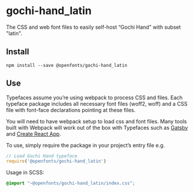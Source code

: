 
# gochi-hand_latin

The CSS and web font files to easily self-host “Gochi Hand” with subset "latin".

## Install

`npm install --save @openfonts/gochi-hand_latin`

## Use

Typefaces assume you’re using webpack to process CSS and files. Each typeface
package includes all necessary font files (woff2, woff) and a CSS file with
font-face declarations pointing at these files.

You will need to have webpack setup to load css and font files. Many tools built
with Webpack will work out of the box with Typefaces such as [Gatsby](https://github.com/gatsbyjs/gatsby)
and [Create React App](https://github.com/facebookincubator/create-react-app).

To use, simply require the package in your project’s entry file e.g.

```javascript
// Load Gochi Hand typeface
require('@openfonts/gochi-hand_latin')
```

Usage in SCSS:
```scss
@import "~@openfonts/gochi-hand_latin/index.css";
```
